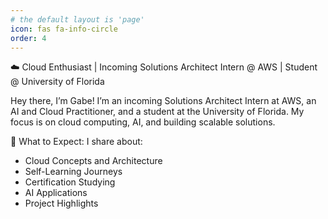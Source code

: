 ```yaml
---
# the default layout is 'page'
icon: fas fa-info-circle
order: 4
---
```

☁️ Cloud Enthusiast | Incoming Solutions Architect Intern @ AWS | Student @ University of Florida

Hey there, I’m Gabe! I’m an incoming Solutions Architect Intern at AWS, an AI and Cloud Practitioner, and a student at the University of Florida. My focus is on cloud computing, AI, and building scalable solutions.

🌟 What to Expect: I share about:

- Cloud Concepts and Architecture
- Self-Learning Journeys
- Certification Studying
- AI Applications
- Project Highlights